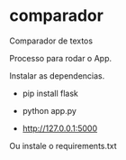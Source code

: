 # comparador
Comparador de textos

Processo para rodar o App.

Instalar as dependencias.

- pip install flask

- python app.py

- http://127.0.0.1:5000

Ou instale o requirements.txt 
